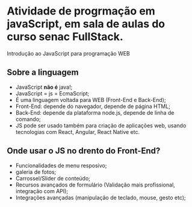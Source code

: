 # Atividade de progrmação em javaScript, em sala de aulas do curso senac FullStack.

Introdução ao JavaScript para programação WEB

## Sobre a linguagem

- JavaScript **não é**  java!;
- JavaScript = js = EcmaScript;
- É uma linguagem voltada para WEB (Front-End e Back-End);
- Front-End: depende do navegador, depende de página HTML;
- Back-End: depende da plataforma node.js, depende de linha de comando;
- JS pode ser usado também para criação de aplicações web, usando tecnologias com React, Angular, React Native etc.

## Onde usar o JS no drento do Front-End?

- Funcionalidades de menu resposivo;
- galeria de fotos;
- Carrossel/Slider de conteúdo;
- Recursos avançados de formulário (Validação mais profissional, integração com API);
- Integrações avançadas (manipulação de teclado, mouse, gesto etc);

